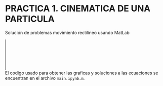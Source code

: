 # PRACTICA 1. CINEMATICA DE UNA PARTICULA
Solución de problemas movimiento rectilíneo usando MatLab
<div style="width:1px;height:100px;background-color:black;"></div>
El codigo usado para obtener las graficas y soluciones a las ecuaciones se encuentran en el archivo <code>main.ipynb.m</code>.
